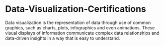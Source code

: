 # Data-Visualization-Certifications
Data visualization is the representation of data through use of common graphics, such as charts, plots, infographics and even animations. These visual displays of information communicate complex data relationships and data-driven insights in a way that is easy to understand.
